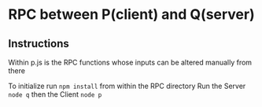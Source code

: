 # RPC between P(client) and Q(server)
## Instructions
Within p.js is the RPC functions whose inputs can be altered manually from there

To initialize run ```npm install``` from within the RPC directory
Run the Server ```node q``` 
then the Client ```node p``` 